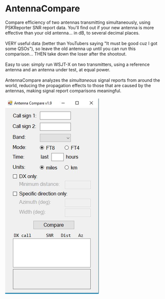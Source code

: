 # AntennaCompare
Compare efficiency of two antennas transmitting simultaneously, using PSKReporter SNR report data.
You'll find out if your new antenna is more effective than your old antenna... in dB, to several decimal places.
<br><br>VERY useful data (better than YouTubers saying "It must be good cuz I got some QSOs"), so leave the old antenna up until you can run this comparison... THEN take down the loser after the shootout.
<br><br>Easy to use: simply run WSJT-X on two transmitters, using a reference antenna and an antenna under test, at equal power.
<br><br>AntennaCompare analyzes the <i>simultaneous</i> signal reports from around the world, reducing the propagation effects to those that are caused by the antennas, making signal report comparisons meaningful.
<br><br><img src="https://github.com/avantol/AntennaCompare/blob/main/AntennaCompare.JPG">

